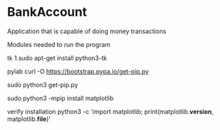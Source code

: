 # BankAccount
Application that is capable of doing money transactions

Modules needed to run the program

tk
1.sudo apt-get install python3-tk

pylab
curl -O https://bootstrap.pypa.io/get-pip.py

sudo python3 get-pip.py

sudo python3 -mpip install matplotlib

verify installation
python3 -c 'import matplotlib; print(matplotlib.__version__, matplotlib.__file__)'